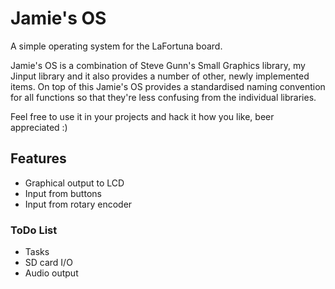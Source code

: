 # Jamie's OS
A simple operating system for the LaFortuna board.

Jamie's OS is a combination of Steve Gunn's Small Graphics library, my Jinput library and it also provides a number of other, newly implemented items. On top of this Jamie's OS provides a standardised naming convention for all functions so that they're less confusing from the individual libraries.

Feel free to use it in your projects and hack it how you like, beer appreciated :)

## Features
* Graphical output to LCD
* Input from buttons
* Input from rotary encoder

### ToDo List
* Tasks
* SD card I/O
* Audio output
